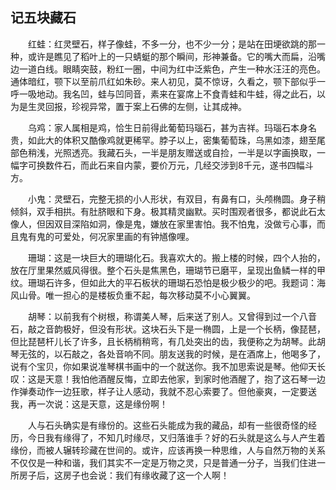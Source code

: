   

## 记五块藏石

　　红蛙：红灵壁石，样子像蛙，不多一分，也不少一分；是站在田埂欲跳的那一种，或许是瞧见了稻叶上的一只蜻蜓的那个瞬间，形神兼备。它的嘴大而扁，沿嘴边一道白线。眼睛突鼓，粉红一圈，中间为红中泛紫色，产生一种水汪汪的亮色。通体暗红，颚下以至前爪红如朱砂。来人初见，莫不惊讶，久看之，颚下部似乎一呼一吸地动。我名凹，蛙与凹同音，素来在宴席上不食青蛙和牛蛙，得之此石，以为是生灵回报，珍视异常，置于案上石佛的左侧，让其成神。

　　乌鸡：家人属相是鸡，恰生日前得此葡萄玛瑙石，甚为吉祥。玛瑙石本身名贵，如此大的体积又酷像鸡就更稀罕。脖子以上，密集葡萄珠，乌黑如漆，翅至尾部色稍浅，光照透亮。我藏石头，一半是朋友赠送或自捡，一半是以字画换取，一幅字可换数件石，而此石来自内蒙，要价万元，几经交涉到8千元，遂书四幅斗方。

　　小鬼：灵壁石，完整无损的小人形状，有双目，有鼻有口，头颅椭圆。身子稍倾斜，双手相拱。有肚脐眼和下身。极其精灵幽默。买时围观者很多，都说此石太像人，但因双目深陷如洞，像是鬼，嫌放在家里害怕。我不怕鬼，没做亏心事，而且鬼有鬼的可爱处，何况家里画的有钟馗像哩。

　　珊瑚：这是一块巨大的珊瑚化石。我喜欢大的。搬上楼的时候，四个人抬的，放在厅里果然威风得很。整个石头是焦黑色，珊瑚节已磨平，呈现出鱼鳞一样的甲纹。珊瑚石许多，但如此大的平石板状的珊瑚石恐怕是极少极少的吧。我题词：海风山骨。唯一担心的是楼板负重不起，每次移动莫不小心翼翼。

　　胡琴：以前我有个树根，称谓美人琴，后来送了别人。又曾得到过一个八音石，敲之音韵极好，但没有形状。这块石头下是一椭圆，上是一个长柄，像琵琶，但比琵琶杆儿长了许多，且长柄梢稍弯，有几处突出的齿，我便称之为胡琴。此胡琴无弦的，以石敲之，各处音响不同。朋友送我的时候，是在酒席上，他喝多了，说有个宝贝，你如果说准琴棋书画中的一个就送你。我不加思索说是琴。他仰天长叹：这是天意！我怕他酒醒反悔，立即去他家，到家时他酒醒了，抱了这石琴一边作弹奏动作一边狂歌，样子让人感动，我就不忍心索要了。但他豪爽，一定要送我，再一次说：这是天意，这是缘份啊！

　　人与石头确实是有缘份的。这些石头能成为我的藏品，却有一些很奇怪的经历，今日我有缘得了，不知几时缘尽，又归落谁手？好的石头就是这么与人产生着缘份，而被人辗转珍藏在世间的。或许，应该再换一种思维，人与自然万物的关系不仅仅是一种和谐，我们其实不一定是万物之灵，只是普通一分子，当我们住进一所房子后，这房子也会说：我们有缘收藏了这一个人啊！